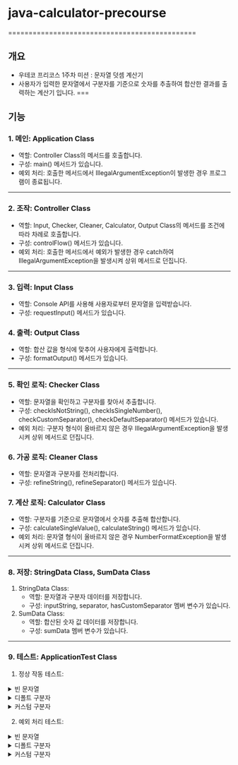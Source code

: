 # java-calculator-precourse

==============================================
## 개요
- 우테코 프리코스 1주차 미션 : 문자열 덧셈 계산기
- 사용자가 입력한 문자열에서 구분자를 기준으로 숫자를 추출하여 합산한 결과를 출력하는 계산기 입니다.
===
## 기능
### 1. 메인: Application Class
- 역할: Controller Class의 메서드를 호출합니다.
- 구성: main() 메서드가 있습니다.
- 예외 처리: 호출한 메서드에서 IllegalArgumentException이 발생한 경우 프로그램이 종료됩니다.
---
### 2. 조작: Controller Class
- 역할: Input, Checker, Cleaner, Calculator, Output Class의 메서드를 조건에 따라 차례로 호출합니다.
- 구성: controlFlow() 메서드가 있습니다.
- 예외 처리: 호출한 메서드에서 예외가 발생한 경우 catch하여 IllegalArgumentException을 발생시켜 상위 메서드로 던집니다.
---
### 3. 입력: Input Class
- 역할: Console API를 사용해 사용자로부터 문자열을 입력받습니다.
- 구성: requestInput() 메서드가 있습니다.

### 4. 출력: Output Class
- 역할: 합산 값을 형식에 맞추어 사용자에게 출력합니다.
- 구성: formatOutput() 메서드가 있습니다.
---
### 5. 확인 로직: Checker Class
- 역할: 문자열을 확인하고 구분자를 찾아서 추출합니다.
- 구성: checkIsNotString(), checkIsSingleNumber(), checkCustomSeparator(), checkDefaultSeparator() 메서드가 있습니다.
- 예외 처리: 구분자 형식이 올바르지 않은 경우 IllegalArgumentException을 발생시켜 상위 메서드로 던집니다.

### 6. 가공 로직: Cleaner Class
- 역할: 문자열과 구분자를 전처리합니다.
- 구성: refineString(), refineSeparator() 메서드가 있습니다.

### 7. 계산 로직: Calculator Class
- 역할: 구분자를 기준으로 문자열에서 숫자를 추출해 합산합니다.
- 구성: calculateSingleValue(), calculateString() 메서드가 있습니다.
- 예외 처리: 문자열 형식이 올바르지 않은 경우 NumberFormatException을 발생시켜 상위 메서드로 던집니다.
---
### 8. 저장: StringData Class, SumData Class
1) StringData Class:
    - 역할: 문자열과 구분자 데이터를 저장합니다.
    - 구성: inputString, separator, hasCustomSeparator 멤버 변수가 있습니다.
2) SumData Class:
    - 역할: 합산된 숫자 값 데이터를 저장합니다.
    - 구성: sumData 멤버 변수가 있습니다.
---
### 9. 테스트: ApplicationTest Class
1) 정상 작동 테스트:
<details>
    <summary>빈 문자열</summary>
    - 정상_빈_문자열_입력_널문자: "\0"<br>
    - 정상_빈_문자열_입력_개행문자: "\n"
</details>

<details>
    <summary>디폴트 구분자</summary>
    - 정상_디폴트_구분자_단일_정수값: "7"<br>
    - 정상_디폴트_구분자_단일_실수값: "7.15"<br>
    - 정상_디폴트_구분자_복수_실수값: "1.2:2.3"
    <br>
    - 정상_디폴트_구분자_단일_구분자: "1,"<br>
    - 정상_디폴트_구분자_혼합_구분자: "1:2,3"
</details>

<details>
    <summary>커스텀 구분자</summary>
    - 정상_커스텀_구분자_빈_문자열:    "//;\\n"<br>
    - 정상_커스텀_구분자_미사용_정수값:  "//;\\n1"<br>
    - 정상_커스텀_구분자_미사용_실수값   "//;\\n1.15"
    <br>
    - 정상_커스텀_구분자_단일_정수값: "//!\\n1!"<br>
    - 정상_커스텀_구분자_단일_실수값: "//;\\n1.15;"<br>
    - 정상_커스텀_구분자_복수_실수깂: "//;\\n1;4.2"
    <br>
    - 정상_커스텀_구분자_특수기호: "//(\\n1(2"<br>
    - 정상_커스텀_구분자_한글기호: "//ㅎ\\n1ㅎ2"<br>
    - 정상_커스텀_구분자_문장부호: "//\"\\n1\"2"
    <br>
    - 정상_커스텀_구분자_음수부호: "//-\\n1-2"<br>
    - 정상_커스텀_구분자_소수점: "//.\\n1.2"<br>
    - 정상_커스텀_구분자_공백문자: "// \\n1 2"
</details>

2) 예외 처리 테스트:
<details>
    <summary>빈 문자열</summary>
    - 예외_빈_문자열_입력_탭문자: "\\t"<br>
    - 예외_빈_문자열_입력_공백문자: " "
</details>
    
<details>
    <summary>디폴트 구분자</summary>
    - 예외_디폴트_구분자_음수값: "-1,2,3"<br>
    - 예외_디폴트_구분자_미사용: "2;3"
</details>

<details>
    <summary>커스텀 구분자</summary>
    - 예외_커스텀_구분자_문자혼용: "//;\n1;&2;3"<br>
    - 예외_커스텀_구분자_숫자사용: "//7\n17273"<br>
    - 예외_커스텀_구분자_형식_시작_미준수: "&\n1&2"<br>
    - 예외_커스텀_구분자_형식_마감_미준수: "//&1&2"
</details>